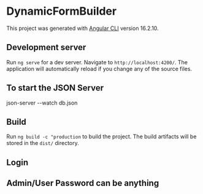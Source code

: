 # DynamicFormBuilder

This project was generated with [Angular CLI](https://github.com/angular/angular-cli) version 16.2.10.

## Development server

Run `ng serve` for a dev server. Navigate to `http://localhost:4200/`. The application will automatically reload if you change any of the source files.


## To start the JSON Server

json-server --watch db.json

## Build

Run `ng build -c "production` to build the project. The build artifacts will be stored in the `dist/` directory.

## Login
## Admin/User Password can be anything
